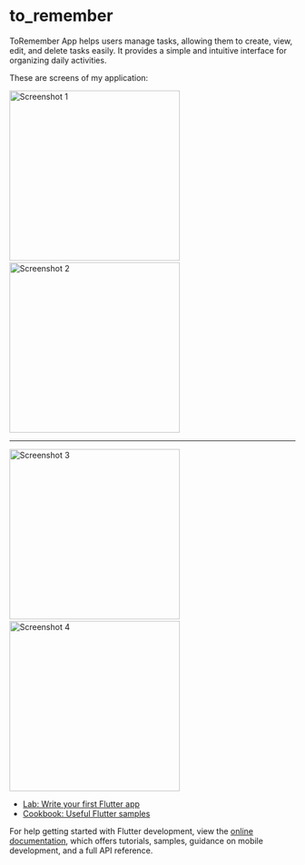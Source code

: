 # to_remember

ToRemember App helps users manage tasks, allowing them to create, view, edit, and delete tasks easily. It provides a simple and intuitive interface for organizing daily activities.

These are screens of my application:
<p>
<img src="https://github.com/user-attachments/assets/ae56c936-8f46-4d18-9090-6496040829d0" alt="Screenshot 1" width="300" style="margin-right: 20px;" />
&nbsp;
<img src="https://github.com/user-attachments/assets/fe3cd732-607c-4f2d-84d3-79d681c611f9" alt="Screenshot 2" width="300" style="margin-right: 20px;" />
<hr/>
<img src="https://github.com/user-attachments/assets/1a8a4348-0e67-4c8a-aa76-c03e31043d4a" alt="Screenshot 3" width="300" style="margin-right: 20px;" />
&nbsp;
<img src="https://github.com/user-attachments/assets/78889f24-9e6b-4f0b-bd29-3cc34d823904" alt="Screenshot 4" width="300" /></p>

- [Lab: Write your first Flutter app](https://docs.flutter.dev/get-started/codelab)
- [Cookbook: Useful Flutter samples](https://docs.flutter.dev/cookbook)

For help getting started with Flutter development, view the
[online documentation](https://docs.flutter.dev/), which offers tutorials,
samples, guidance on mobile development, and a full API reference.
